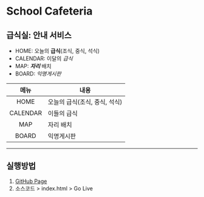 # School Cafeteria
## 급식실: 안내 서비스
- HOME: 오늘의 **급식**(조식, 중식, 석식)
- CALENDAR: 이달의 *급식*
- MAP: ***자리*** 배치
- BOARD: _익명게시판_

|메뉴|내용|
|:---:|---|
|HOME|오늘의 급식(조식, 중식, 석식)|
|CALENDAR|이들의 급식|
|MAP|자리 배치|
|BOARD|익명게시판|

---
## 실행방법
1. [GitHub Page](https://github.com)
1. 소스코드 > index.html > Go Live
